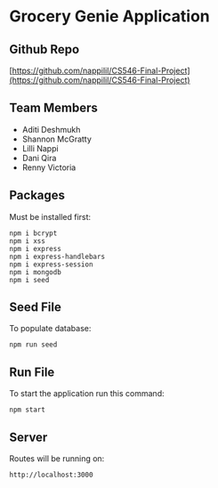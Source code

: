 # Grocery Genie Application

## Github Repo
[https://github.com/nappilil/CS546-Final-Project](https://github.com/nappilil/CS546-Final-Project)

## Team Members
- Aditi Deshmukh
- Shannon McGratty
- Lilli Nappi
- Dani Qira
- Renny Victoria

## Packages
Must be installed first:
```
npm i bcrypt
npm i xss
npm i express
npm i express-handlebars
npm i express-session
npm i mongodb
npm i seed
```
## Seed File
To populate database:
```
npm run seed
```
## Run File
To start the application run this command:
```
npm start
```
## Server
Routes will be running on:
```
http://localhost:3000
```
